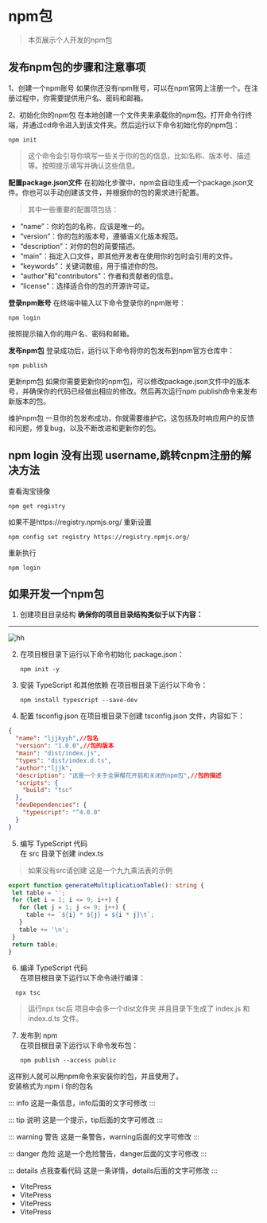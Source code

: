 # npm包
>本页展示个人开发的npm包
## 发布npm包的步骤和注意事项

1、创建一个npm账号
如果你还没有npm账号，可以在npm官网上注册一个。在注册过程中，你需要提供用户名、密码和邮箱。

2、初始化你的npm包
在本地创建一个文件夹来承载你的npm包。打开命令行终端，并通过cd命令进入到该文件夹。然后运行以下命令初始化你的npm包：
```npm 
npm init
```


>这个命令会引导你填写一些关于你的包的信息，比如名称、版本号、描述等。按照提示填写并确认这些信息。


**配置package.json文件**
在初始化步骤中，npm会自动生成一个package.json文件。你也可以手动创建该文件，并根据你的包的需求进行配置。

>其中一些重要的配置项包括：

- “name”：你的包的名称，应该是唯一的。
- “version”：你的包的版本号，遵循语义化版本规范。
- “description”：对你的包的简要描述。
- “main”：指定入口文件，即其他开发者在使用你的包时会引用的文件。
- “keywords”：关键词数组，用于描述你的包。
- “author"和"contributors”：作者和贡献者的信息。
- “license”：选择适合你的包的开源许可证。

**登录npm账号**
在终端中输入以下命令登录你的npm账号：
```vue
npm login
```
按照提示输入你的用户名、密码和邮箱。

**发布npm包**
登录成功后，运行以下命令将你的包发布到npm官方仓库中：
```vue
npm publish
```


更新npm包
如果你需要更新你的npm包，可以修改package.json文件中的版本号，并确保你的代码已经做出相应的修改。然后再次运行npm publish命令来发布新版本的包。

维护npm包
一旦你的包发布成功，你就需要维护它。这包括及时响应用户的反馈和问题，修复bug，以及不断改进和更新你的包。

## npm login 没有出现 username,跳转cnpm注册的解决方法
查看淘宝镜像
```vue
npm get registry
```

如果不是https://registry.npmjs.org/
重新设置
```vue
npm config set registry https://registry.npmjs.org/
```

重新执行
```vue
npm login
```


## 如果开发一个npm包
1. 创建项目目录结构
   **确保你的项目目录结构类似于以下内容：**
***
   ![hh](https://pic.imgdb.cn/item/668408b6d9c307b7e95abff7.png "图片")

2. 在项目根目录下运行以下命令初始化 package.json：
   ```npm     
   npm init -y
   ```
3. 安装 TypeScript 和其他依赖
  在项目根目录下运行以下命令：
   ```npm 
   npm install typescript --save-dev
   ```
4. 配置 tsconfig.json
在项目根目录下创建 tsconfig.json 文件，内容如下：
```json
{
  "name": "ljjkyyh",//包名
  "version": "1.0.0",//包的版本
  "main": "dist/index.js",
  "types": "dist/index.d.ts",
  "author":"ljjk",
  "description": "这是一个关于全屏樱花开启和关闭的npm包",//包的描述
  "scripts": {
    "build": "tsc"
  },
  "devDependencies": {
    "typescript": "^4.0.0"
  }
}

```
5. 编写 TypeScript 代码<br>
 在 src 目录下创建 index.ts 
 >如果没有src请创建
 这是一个九九乘法表的示例
 ```ts
 export function generateMultiplicationTable(): string {
  let table = '';
  for (let i = 1; i <= 9; i++) {
    for (let j = 1; j <= 9; j++) {
      table += `${i} * ${j} = ${i * j}\t`;
    }
    table += '\n';
  }
  return table;
}

 ```
 6. 编译 TypeScript 代码<br>
   在项目根目录下运行以下命令进行编译：
 ```npm
   npx tsc
```
>运行npx tsc后 项目中会多一个dist文件夹 并且目录下生成了 index.js 和 index.d.ts 文件。
7. 发布到 npm<br>
   在项目根目录下运行以下命令发布包：
   ```npm 
   npm publish --access public
   ```
这样别人就可以用npm命令来安装你的包，并且使用了。
<br>
安装格式为:npm i 你的包名
 


::: info
这是一条信息，info后面的文字可修改
:::

::: tip 说明
这是一个提示，tip后面的文字可修改
:::

::: warning 警告
这是一条警告，warning后面的文字可修改
:::

::: danger 危险
这是一个危险警告，danger后面的文字可修改
:::

::: details 点我查看代码
这是一条详情，details后面的文字可修改
:::
* VitePress <Badge type="info" text="default" />
* VitePress <Badge type="tip" text="^1.9.0" />
* VitePress <Badge type="warning" text="beta" />
* VitePress <Badge type="danger" text="caution" />